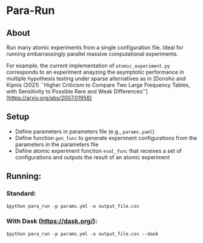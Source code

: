 # Para-Run

## About
Run many atomic experiments from a single configuration file. Ideal for running
embarrassingly parallel massive computational experiments.

For example, the current implementation of `atomic_experiment.py` corresponds 
to an experiment anayzing the asymptotic performance in multiple hypothesis 
testing under sparse alternatives as in 
[Donoho and Kipnis (2021) ``Higher Criticism to Compare Two Large Frequency Tables, with Sensitivity to Possible Rare and Weak Differences''][https://arxiv.org/abs/2007.01958]

## Setup
 - Define parameters in parameters file (e.g., ``params.yaml``)
 - Define function `gen_func` to generate experiment configurations from the parameters in the parameters file
 - Define atomic experiment function `eval_func` that receives a set of configurations and outputs the result of an atomic experiment

## Running:

### Standard:
``$python para_run -p params.yml -o output_file.csv``

### With Dask (https://dask.org/):
``$python para_run -p params.yml -o output_file.csv --dask``



